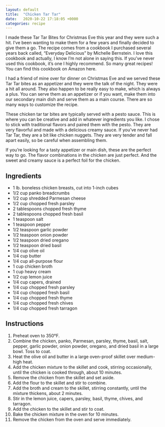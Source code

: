 ```yaml
---
layout: default
title:  "Chicken Tar Tar"
date:   2020-10-22 17:18:05 +0000
categories: recipe
---
```

I made these Tar Tar Bites for Christmas Eve this year and they were such a hit. I’ve been wanting to make them for a few years and finally decided to give them a go. The recipe comes from a cookbook I purchased several years back called, “Everyday Delicious” by Michelle Bernstein. I love this cookbook and actually, I know I’m not alone in saying this. If you’ve never used this cookbook, it’s one I highly recommend. So many great recipes! You can find this cookbook on Amazon here.

I had a friend of mine over for dinner on Christmas Eve and we served these Tar Tar bites as an appetizer and they were the talk of the night. They were a hit all around. They also happen to be really easy to make, which is always a plus. You can serve them as an appetizer or if you want, make them into our secondary main dish and serve them as a main course. There are so many ways to customize the recipe.

These chicken tar tar bites are typically served with a pesto sauce. This is where you can be creative and add in whatever ingredients you like. I chose to stick with traditional flavors and paired them with the pesto. They are very flavorful and made with a delicious creamy sauce. If you’ve never had Tar Tar, they are a bit like chicken nuggets. They are very tender and fall apart easily, so be careful when assembling them.

If you’re looking for a tasty appetizer or main dish, these are the perfect way to go. The flavor combinations in the chicken are just perfect. And the sweet and creamy sauce is a perfect foil for the chicken.


## Ingredients

- 1 lb. boneless chicken breasts, cut into 1-inch cubes
- 1/2 cup panko breadcrumbs
- 1/2 cup shredded Parmesan cheese
- 1/2 cup chopped fresh parsley
- 2 tablespoons chopped fresh thyme
- 2 tablespoons chopped fresh basil
- 1 teaspoon salt
- 1 teaspoon pepper
- 1/2 teaspoon garlic powder
- 1/2 teaspoon onion powder
- 1/2 teaspoon dried oregano
- 1/2 teaspoon dried basil
- 1/4 cup olive oil
- 1/4 cup butter
- 1/4 cup all-purpose flour
- 1 cup chicken broth
- 1 cup heavy cream
- 1/2 cup lemon juice
- 1/4 cup capers, drained
- 1/4 cup chopped fresh parsley
- 1/4 cup chopped fresh basil
- 1/4 cup chopped fresh thyme
- 1/4 cup chopped fresh chives
- 1/4 cup chopped fresh tarragon


## Instructions

1. Preheat oven to 350°F.
2. Combine the chicken, panko, Parmesan, parsley, thyme, basil, salt, pepper, garlic powder, onion powder, oregano, and dried basil in a large bowl. Toss to coat.
3. Heat the olive oil and butter in a large oven-proof skillet over medium-high heat.
4. Add the chicken mixture to the skillet and cook, stirring occasionally, until the chicken is cooked through, about 10 minutes.
5. Remove the chicken from the skillet and set aside.
6. Add the flour to the skillet and stir to combine.
7. Add the broth and cream to the skillet, stirring constantly, until the mixture thickens, about 2 minutes.
8. Stir in the lemon juice, capers, parsley, basil, thyme, chives, and tarragon.
9. Add the chicken to the skillet and stir to coat.
10. Bake the chicken mixture in the oven for 10 minutes.
11. Remove the chicken from the oven and serve immediately.

